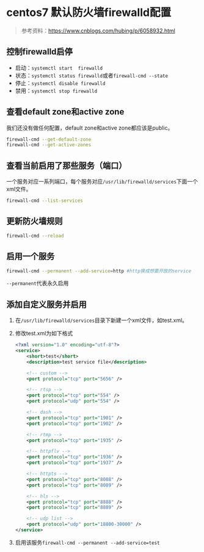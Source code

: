 # centos7 默认防火墙firewalld配置

> 参考资料：<https://www.cnblogs.com/hubing/p/6058932.html>

## 控制firewalld启停

+ 启动：```systemctl start  firewalld```
+ 状态：```systemctl status firewalld```或者```firewall-cmd --state```
+ 停止：```systemctl disable firewalld```
+ 禁用：```systemctl stop firewalld```

## 查看default zone和active zone

我们还没有做任何配置，default zone和active zone都应该是public。

```bash
firewall-cmd --get-default-zone
firewall-cmd --get-active-zones
```

## 查看当前启用了那些服务（端口）

一个服务对应一系列端口，每个服务对应```/usr/lib/firewalld/services```下面一个xml文件。

```bash
firewall-cmd --list-services
```

## 更新防火墙规则

```bash
firewall-cmd --reload
```

## 启用一个服务

```bash
firewall-cmd --permanent --add-service=http #http换成想要开放的service
```

```--permanent```代表永久启用

## 添加自定义服务并启用

1. 在```/usr/lib/firewalld/services```目录下新建一个xml文件，如test.xml。
2. 修改test.xml为如下格式

    ```xml
    <?xml version="1.0" encoding="utf-8"?>
    <service>
        <short>test</short>
        <description>test service file</description>

        <!-- custom -->
        <port protocol="tcp" port="5656" />

        <!-- rtsp -->
        <port protocol="tcp" port="554" />
        <port protocol="udp" port="554" />

        <!-- dash -->
        <port protocol="tcp" port="1901" />
        <port protocol="tcp" port="1902" />

        <!-- rtmp -->
        <port protocol="tcp" port="1935" />

        <!-- httpflv -->
        <port protocol="tcp" port="1936" />
        <port protocol="tcp" port="1937" />

        <!-- httpts -->
        <port protocol="tcp" port="8088" />
        <port protocol="tcp" port="8089" />

        <!-- hls -->
        <port protocol="tcp" port="8888" />
        <port protocol="tcp" port="8889" />

        <!-- udp list -->
        <port protocol="udp" port="18800-30000" />
    </service>
    ```

3. 启用该服务```firewall-cmd --permanent --add-service=test```
